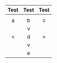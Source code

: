 | Test | Test | Test |
| :---: | :---: | :---: |
| | | |
| a | b | c |
| | v | |
| < | d | > |
| | v | |
| | e | |

